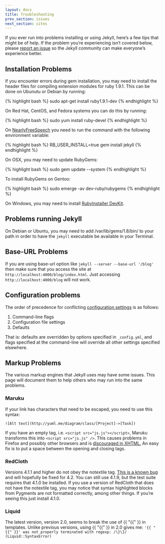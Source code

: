 ```yaml
---
layout: docs
title: Troubleshooting
prev_section: issues
next_section: sites
---
```


If you ever run into problems installing or using Jekyll, here’s a few tips that might be of help. If the problem you’re experiencing isn’t covered below, please [report an issue](../issues) so the Jekyll community can make everyone’s experience better.

## Installation Problems

If you encounter errors during gem installation, you may need to install
the header files for compiling extension modules for ruby 1.9.1. This
can be done on Ubunutu or Debian by running:

{% highlight bash %}
sudo apt-get install ruby1.9.1-dev
{% endhighlight %}

On Red Hat, CentOS, and Fedora systems you can do this by running:

{% highlight bash %}
sudo yum install ruby-devel
{% endhighlight %}

On [NearlyFreeSpeech](http://nearlyfreespeech.net/) you need to run the command with the following environment variable:

{% highlight bash %}
RB_USER_INSTALL=true gem install jekyll
{% endhighlight %}

On OSX, you may need to update RubyGems:

{% highlight bash %}
sudo gem update --system
{% endhighlight %}

To install RubyGems on Gentoo:

{% highlight bash %}
sudo emerge -av dev-ruby/rubygems
{% endhighlight %}

On Windows, you may need to install [RubyInstaller
DevKit](http://wiki.github.com/oneclick/rubyinstaller/development-kit).

## Problems running Jekyll

On Debian or Ubuntu, you may need to add /var/lib/gems/1.8/bin/ to your path in order to have the `jekyll` executable be available in your Terminal.

## Base-URL Problems

If you are using base-url option like `jekyll --server --base-url '/blog'` then make sure that you access the site at `http://localhost:4000/blog/index.html`. Just accessing `http://localhost:4000/blog` will not work.

## Configuration problems


The order of precedence for conflicting [configuration settings](../configuration) is as follows:

1.  Command-line flags
2.  Configuration file settings
3.  Defaults

That is: defaults are overridden by options specified in `_config.yml`, and flags specified at the command-line will override all other settings specified elsewhere.

## Markup Problems

The various markup engines that Jekyll uses may have some issues. This
page will document them to help others who may run into the same
problems.

### Maruku

If your link has characters that need to be escaped, you need to use
this syntax:

`![Alt text](http://yuml.me/diagram/class/[Project]->[Task])`

If you have an empty tag, i.e. `<script src="js.js"></script>`, Maruku
transforms this into `<script src="js.js" />`. This causes problems in
Firefox and possibly other browsers and is [discouraged in
XHTML.](http://www.w3.org/TR/xhtml1/#C_3) An easy fix is to put a space
between the opening and closing tags.

### RedCloth

Versions 4.1.1 and higher do not obey the notextile tag. [This is a
known
bug](http://aaronqian.com/articles/2009/04/07/redcloth-ate-my-notextile.html)
and will hopefully be fixed for 4.2. You can still use 4.1.9, but the
test suite requires that 4.1.0 be installed. If you use a version of
RedCloth that does not have the notextile tag, you may notice that
syntax highlighted blocks from Pygments are not formatted correctly,
among other things. If you’re seeing this just install 4.1.0.

### Liquid

The latest version, version 2.0, seems to break the use of {{ "{{" }} in
templates. Unlike previous versions, using {{ "{{" }} in 2.0 gives me:
`'{{ "{{" }}' was not properly terminated with regexp: /\}\}/  (Liquid::SyntaxError)`
